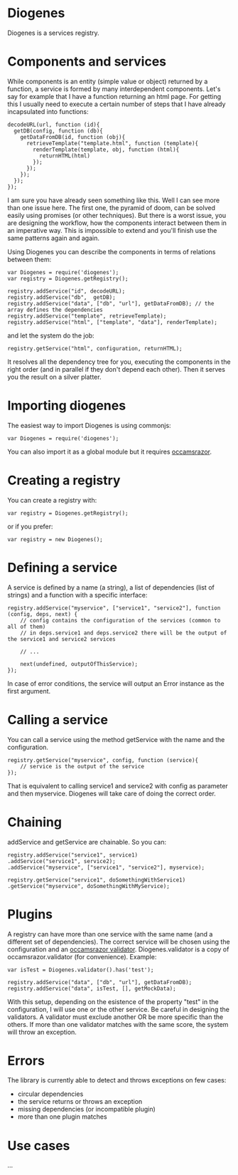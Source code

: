 Diogenes
========

Diogenes is a services registry.

Components and services
=======================
While components is an entity (simple value or object) returned by a function, a service is formed by many interdependent components.
Let's say for example that I have a function returning an html page. For getting this I usually need to execute a certain number of steps that I have already incapsulated into functions:

    decodeURL(url, function (id){
      getDB(config, function (db){
        getDataFromDB(id, function (obj){
          retrieveTemplate("template.html", function (template){
            renderTemplate(template, obj, function (html){
              returnHTML(html)
            });
          });
        });
      });
    });

I am sure you have already seen something like this.
Well I can see more than one issue here. The first one, the pyramid of doom, can be solved easily using promises (or other techniques).
But there is a worst issue, you are designing the workflow, how the components interact between them in an imperative way.
This is impossible to extend and you'll finish use the same patterns again and again.

Using Diogenes you can describe the components in terms of relations between them:

    var Diogenes = require('diogenes');
    var registry = Diogenes.getRegistry();

    registry.addService("id", decodeURL);
    registry.addService("db",  getDB);
    registry.addService("data", ["db", "url"], getDataFromDB); // the array defines the dependencies
    registry.addService("template", retrieveTemplate);
    registry.addService("html", ["template", "data"], renderTemplate);

and let the system do the job:

    registry.getService("html", configuration, returnHTML);

It resolves all the dependency tree for you, executing the components in the right order (and in parallel if they don't depend each other).
Then it serves you the result on a silver platter.

Importing diogenes
==================
The easiest way to import Diogenes is using commonjs:

    var Diogenes = require('diogenes');

You can also import it as a global module but it requires [occamsrazor](https://github.com/sithmel/occamsrazor.js).

Creating a registry
===================
You can create a registry with:

    var registry = Diogenes.getRegistry();

or if you prefer:

    var registry = new Diogenes();


Defining a service
==================
A service is defined by a name (a string), a list of dependencies (list of strings) and a function with a specific interface:

    registry.addService("myservice", ["service1", "service2"], function (config, deps, next) {
        // config contains the configuration of the services (common to all of them)
        // in deps.service1 and deps.service2 there will be the output of the service1 and service2 services

        // ...

        next(undefined, outputOfThisService);
    });

In case of error conditions, the service will output an Error instance as the first argument.

Calling a service
=================
You can call a service using the method getService with the name and the configuration.

    registry.getService("myservice", config, function (service){
        // service is the output of the service
    });

That is equivalent to calling service1 and service2 with config as parameter and then myservice.
Diogenes will take care of doing the correct order.

Chaining
========
addService and getService are chainable. So you can:

    registry.addService("service1", service1)
    .addService("service1", service2);
    .addService("myservice", ["service1", "service2"], myservice);

    registry.getService("service1", doSomethingWithService1)
    .getService("myservice", doSomethingWithMyService);

Plugins
=======
A registry can have more than one service with the same name (and a different set of dependencies).
The correct service will be chosen using the configuration and an [occamsrazor validator](https://github.com/sithmel/occamsrazor.js#tutorial).
Diogenes.validator is a copy of occamsrazor.validator (for convenience). Example:

    var isTest = Diogenes.validator().has('test');

    registry.addService("data", ["db", "url"], getDataFromDB);
    registry.addService("data", isTest, [], getMockData);

With this setup, depending on the esistence of the property "test" in the configuration, I will use one or the other service.
Be careful in designing the validators. A validator must exclude another OR be more specific than the others. If more than one validator matches with the same score, the system will throw an exception.

Errors
======
The library is currently able to detect and throws exceptions on few cases:

* circular dependencies
* the service returns or throws an exception
* missing dependencies (or incompatible plugin)
* more than one plugin matches

Use cases
=========
...
